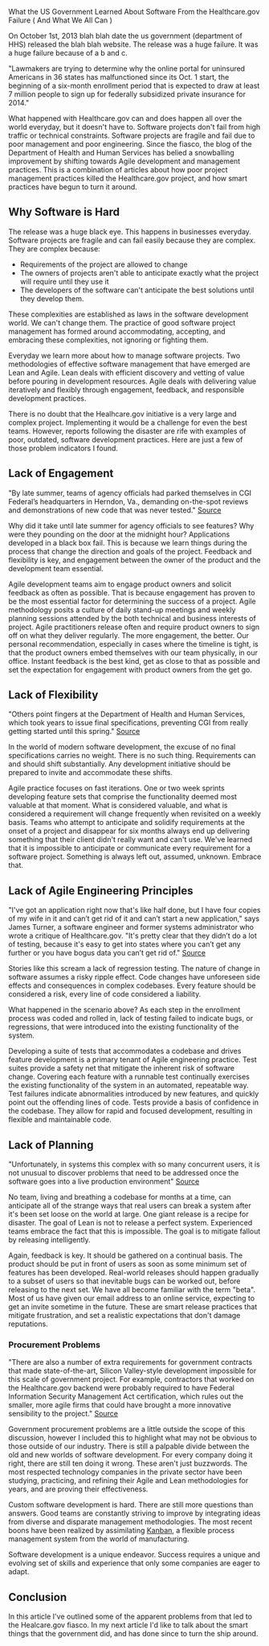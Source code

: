 What the US Government Learned About Software From the Healthcare.gov Failure ( And What We All Can )

On October 1st, 2013 blah blah date the us government (department of HHS) released the blah blah website. The release was a huge failure. It was a huge failure because of a b and c. 

"Lawmakers are trying to determine why the online portal for uninsured Americans in 36 states has malfunctioned since its Oct. 1 start, the beginning of a six-month enrollment period that is expected to draw at least 7 million people to sign up for federally subsidized private insurance for 2014."

What happened with Healthcare.gov can and does happen all over the world everyday, but it doesn't have to. Software projects don't fail from high traffic or technical constraints. Software projects are fragile and fail due to poor management and poor engineering. Since the fiasco, the blog of the Department of Health and Human Services has belied a snowballing improvement by shifting towards Agile development and management practices. This is a combination of articles about how poor project management practices killed the Healthcare.gov project, and how smart practices have begun to turn it around.

## Why Software is Hard

The release was a huge black eye. This happens in businesses everyday. Software projects are fragile and can fail easily because they are complex. They are complex because:

- Requirements of the project are allowed to change
- The owners of projects aren't able to anticipate exactly what the project will require until they use it
- The developers of the software can't anticipate the best solutions until they develop them.

These complexities are established as laws in the software development world. We can't change them. The practice of good software project management has formed around accommodating, accepting, and embracing these complexities, not ignoring or fighting them. 

Everyday we learn more about how to manage software projects. Two methodologies of effective software management that have emerged are Lean and Agile. Lean deals with efficient discovery and vetting of value before pouring in development resources. Agile deals with delivering value iteratively and flexibly through engagement, feedback, and responsible development practices.

There is no doubt that the Healhcare.gov initiative is a very large and complex project. Implementing it would be a challenge for even the best teams. However, reports following the disaster are rife with examples of poor, outdated, software development practices. Here are just a few of those problem indicators I found. 

## Lack of Engagement 

"By late summer, teams of agency officials had parked themselves in CGI Federal’s headquarters in Herndon, Va., demanding on-the-spot reviews and demonstrations of new code that was never tested." [Source](http://www.nytimes.com/2013/11/23/us/politics/tension-and-woes-before-health-website-crash.html)

Why did it take until late summer for agency officials to see features? Why were they pounding on the door at the midnight hour? Applications developed in a black box fail. This is because we learn things during the process that change the direction and goals of the project. Feedback and flexibility is key, and engagement between the owner of the product and the development team essential.

Agile development teams aim to engage product owners and solicit feedback as often as possible. That is because engagement has proven to be the most essential factor for determining the success of a project. Agile methodology posits a culture of daily stand-up meetings and weekly planning sessions attended by the both technical and business interests of project. Agile practitioners release often and require product owners to sign off on what they deliver regularly. The more engagement, the better. Our personal recommendation, especially in cases where the timeline is tight, is that the product owners embed themselves with our team physically, in our office. Instant feedback is the best kind, get as close to that as possible and set the expectation for engagement with product owners from the get go.

## Lack of Flexibility

"Others point fingers at the Department of Health and Human Services, which took years to issue final specifications, preventing CGI from really getting started until this spring." [Source](http://www.washingtonpost.com/blogs/wonkblog/wp/2013/10/16/meet-cgi-federal-the-company-behind-the-botched-launch-of-healthcare-gov)

In the world of modern software development, the excuse of no final specifications carries no weight. There is no such thing. Requirements can and should shift substantially. Any development initiative should be prepared to invite and accommodate these shifts.

Agile practice focuses on fast iterations. One or two week sprints developing feature sets that comprise the functionality deemed most valuable at that moment. What is considered valuable, and what is considered a requirement will change frequently when revisited on a weekly basis. Teams who attempt to anticipate and solidify requirements at the onset of a project and disappear for six months always end up delivering something that their client didn't really want and can't use. We've learned that it is impossible to anticipate or communicate every requirement for a software project. Something is always left out, assumed, unknown. Embrace that. 

## Lack of Agile Engineering Principles

"I've got an application right now that's like half done, but I have four copies of my wife in it and can’t get rid of it and can’t start a new application," says James Turner, a software engineer and former systems administrator who wrote a critique of Healthcare.gov. "It's pretty clear that they didn’t do a lot of testing, because it's easy to get into states where you can’t get any further or you have bogus data you can’t get rid of." [Source](http://www.theverge.com/2013/10/8/4814098/why-did-the-tech-savvy-obama-administration-launch-a-busted-healthcare-website)

Stories like this scream a lack of regression testing. The nature of change in software assumes a risky ripple effect. Code changes have unforeseen side effects and consequences in complex codebases. Every feature should be considered a risk, every line of code considered a liability.

What happened in the scenario above? As each step in the enrollment process was coded and rolled in, lack of testing failed to indicate bugs, or regressions, that were introduced into the existing functionality of the system.

Developing a suite of tests that accommodates a codebase and drives feature development is a primary tenant of Agile engineering practice. Test suites provide a safety net that mitigate the inherent risk of software change. Covering each feature with a runnable test continually exercises the existing functionality of the system in an automated, repeatable way. Test failures indicate abnormalities introduced by new features, and quickly point out the offending lines of code. Tests provide a basis of confidence in the codebase. They allow for rapid and focused development, resulting in flexible and maintainable code.

## Lack of Planning

"Unfortunately, in systems this complex with so many concurrent users, it is not unusual to discover problems that need to be addressed once the software goes into a live production environment" [Source](http://america.aljazeera.com/articles/2013/10/24/healthcare-web-sitecontractorsfacecongress.html)

No team, living and breathing a codebase for months at a time, can anticipate all of the strange ways that real users can break a system after it's been set loose on the world at large. One giant release is a recipe for disaster. The goal of Lean is not to release a perfect system. Experienced teams embrace the fact that this is impossible. The goal is to mitigate fallout by releasing intelligently.

Again, feedback is key. It should be gathered on a continual basis. The product should be put in front of users as soon as some minimum set of features has been developed. Real-world releases should happen gradually to a subset of users so that inevitable bugs can be worked out, before releasing to the next set. We have all become familiar with the term "beta". Most of us have given our email address to an online service, expecting to get an invite sometime in the future. These are smart release practices that mitigate frustration, and set a realistic expectations that don't damage reputations.

### Procurement Problems

"There are also a number of extra requirements for government contracts that made state-of-the-art, Silicon Valley-style development impossible for this scale of government project. For example, contractors that worked on the Healthcare.gov backend were probably required to have Federal Information Security Management Act certification, which rules out the smaller, more agile firms that could have brought a more innovative sensibility to the project." [Source](http://www.theverge.com/2013/10/8/4814098/why-did-the-tech-savvy-obama-administration-launch-a-busted-healthcare-website)

Government procurement problems are a little outside the scope of this discussion, however I included this to highlight what may not be obvious to those outside of our industry. There is still a palpable divide between the old and new worlds of software development. For every company doing it right, there are still ten doing it wrong. These aren't just buzzwords. The most respected technology companies in the private sector have been studying, practicing, and refining their Agile and Lean methodologies for years, and are proving their effectiveness. 

Custom software development is hard. There are still more questions than answers. Good teams are constantly striving to improve by integrating ideas from  diverse and disparate management methodologies. The most recent boons have been realized by assimilating [Kanban](http://gaslight.co/blog/why-not-pivotal-tracker), a flexible process management system from the world of manufacturing. 

Software development is a unique endeavor. Success requires a unique and evolving set of skills and experience that only some companies are eager to adapt.

## Conclusion

In this article I've outlined some of the apparent problems from that led to the Healcare.gov fiasco. In my next article I'd like to talk about the smart things that the government did, and has done since to turn the ship around.

